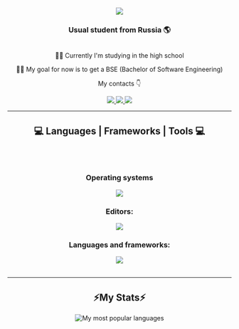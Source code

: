 
<h1 align="center">
    <img src="https://readme-typing-svg.herokuapp.com/?font=Righteous&size=36&center=true&vCenter=true&width=500&height=70&duration=4000&lines=Hi+There!+😀✋;+I'm+M1nell!;" />
</h1>

<h3 align="center">Usual student from Russia 🌎</h3>

<br/>

<div align="center">
 🏃‍♂️ Currently I'm studying in the high school
  
  👨‍🎓 My goal for now is to get a BSE (Bachelor of Software Engineering)
      
  My contacts 👇

 </div>
 
<div align="center"> 
  <a href="mailto:inormalpersoon@gmail.com">
    <img src="https://img.shields.io/badge/Gmail-333333?style=for-the-badge&logo=gmail&logoColor=red" />
  </a>
  <a href="https://t.me/ANIMALFUCKER" target="_blank">
    <img src="https://img.shields.io/badge/Telegram-0077B5?style=for-the-badge&logo=Telegram&logoColor=white" target="_blank" />
  </a>
  <a href="https://www.youtube.com/watch?v=dQw4w9WgXcQ" target="_blank">
     <img src="https://img.shields.io/badge/YouTube-FF5722?style=for-the-badge&logo=youtube&logoColor=white" target="_blank" /> <!-- sqlite, safari, google-chrome are other good icon options -->
  </a>
</div>

 <hr/>
 
<h2 align="center">💻 Languages | Frameworks | Tools 💻</h2>
<br/>
<br>
<div align="center">
    <h3>Operating systems</h3>
    <img src="https://skillicons.dev/icons?i=arch,ubuntu,debian,windows" />
    <h3>Editors:</h3>
    <img src="https://skillicons.dev/icons?i=vscode,vim,pycharm,sublime" />
    <h3>Languages and frameworks:</h3>
    <img src="https://skillicons.dev/icons?i=python,javascript,typescript,nodejs,flask,django,webstorm,css,html,pycharm" />
  
</div>

<br/>
<hr/>

<h2 align="center">⚡My Stats⚡</h2>
<div align=center>
  <img alt="My most popular languages" src="https://github-readme-stats.vercel.app/api/top-langs/?username=M1nell&layout=compact&theme=dark"/>
</div>
<br/>

